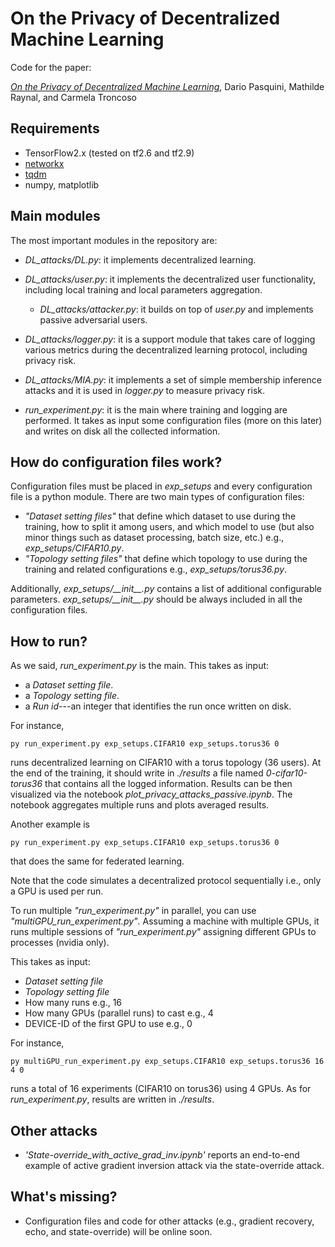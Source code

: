# On the Privacy of Decentralized Machine Learning

Code for the paper:

*[On the Privacy of Decentralized Machine Learning](https://arxiv.org/abs/2205.08443)*, Dario Pasquini, Mathilde Raynal, and Carmela Troncoso

## Requirements 

* TensorFlow2.x (tested on tf2.6 and tf2.9)
* [networkx](https://networkx.org)
* [tqdm](https://tqdm.github.io/docs/tqdm/)
* numpy, matplotlib

## Main modules

The most important modules in the repository are:

* *DL_attacks/DL.py*: it implements decentralized learning.
* *DL_attacks/user.py*: it implements the decentralized user functionality, including local training and local parameters aggregation.
  * *DL_attacks/attacker.py*: it builds on top of *user.py* and implements passive adversarial users.
* *DL_attacks/logger.py*: it is a support module that takes care of logging various metrics  during the decentralized learning protocol, including privacy risk. 
* *DL_attacks/MIA.py*: it implements a set of simple membership inference attacks and it is used in *logger.py* to measure privacy risk.

* *run_experiment.py*: it is the main where training and logging are performed. It takes as input some configuration files (more on this later) and writes on disk all the collected information.

## How do configuration files work?

Configuration files must be placed in *exp_setups* and every configuration file is a python module. There are two main types of configuration files:

* *"Dataset setting files"* that define which dataset to use during the training, how to split it among users, and which model to use (but also minor things such as dataset processing, batch size, etc.) e.g., *exp_setups/CIFAR10.py*.
* *"Topology setting files"* that define which topology to use during the training and related configurations e.g., *exp_setups/torus36.py*.

Additionally, *exp_setups/\_\_init\_\_.py* contains a list of additional configurable parameters. *exp_setups/\_\_init\_\_.py* should be always included in all the configuration files. 

## How to run?

As we said, *run_experiment.py* is the main. This takes as input:

* a *Dataset setting file*.
* a *Topology setting file*.
* a *Run id*---an integer that identifies the run once written on disk.

For instance,

```
py run_experiment.py exp_setups.CIFAR10 exp_setups.torus36 0
```

runs decentralized learning on CIFAR10 with a torus topology (36 users). At the end of the training, it should write in *./results* a file named *0-cifar10-torus36* that contains all the logged information. Results can be then visualized via the notebook *plot_privacy_attacks_passive.ipynb*. The notebook aggregates multiple runs and plots averaged results.

Another example is

```
py run_experiment.py exp_setups.CIFAR10 exp_setups.torus36 0
```

that does the same for federated learning.

Note that the code simulates a decentralized protocol sequentially i.e., only a GPU is used per run.

To run multiple *"run_experiment.py"* in parallel, you can use *"multiGPU_run_experiment.py"*. Assuming a machine with multiple GPUs, it runs multiple sessions of *"run_experiment.py"* assigning different GPUs to processes (nvidia only). 

This takes as input:

* *Dataset setting file*
* *Topology setting file*
* How many runs e.g., 16
* How many GPUs (parallel runs) to cast e.g., 4
* DEVICE-ID of the first GPU to use e.g., 0

For instance,

```
py multiGPU_run_experiment.py exp_setups.CIFAR10 exp_setups.torus36 16 4 0
```

runs a total of 16 experiments (CIFAR10 on torus36) using 4 GPUs. As for *run_experiment.py*, results are written in *./results*.

## Other attacks

* *'State-override_with_active_grad_inv.ipynb'* reports an end-to-end example of active gradient inversion attack via the state-override attack.

## What's missing?

* Configuration files and code for other attacks (e.g., gradient recovery, echo, and state-override) will be online soon.





